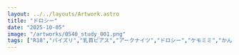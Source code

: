 ```yaml
---
layout: ../../layouts/Artwork.astro
title: "ドロシー"
date: "2025-10-05"
image: "/artworks/0540_study_001.png"
tags: ["R18","パイズリ","乳首ピアス","アークナイツ","ドロシー","ケモミミ","かんたん絵"]
---
```


